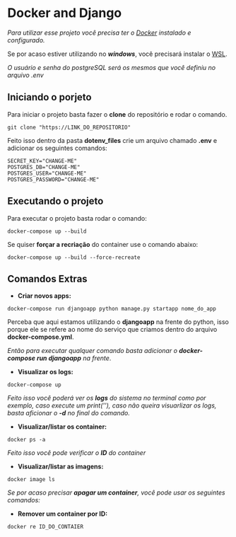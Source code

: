 # Docker and Django

_Para utilizar esse projeto você precisa ter o [Docker](https://docs.docker.com/desktop/install/windows-install/) instalado e configurado._

Se por acaso estiver utilizando no *__windows__*, você precisará instalar o [WSL](https://learn.microsoft.com/en-us/windows/wsl/install).


_O usuário e senha do postgreSQL será os mesmos que você definiu no arquivo .env_

## Iniciando o porjeto

Para iniciar o projeto basta fazer o __clone__ do repositório e rodar o comando.

```
git clone "https://LINK_DO_REPOSITORIO"
```

Feito isso dentro da pasta __dotenv_files__ crie um arquivo chamado __.env__ e adicionar os seguintes comandos:

``` 
SECRET_KEY="CHANGE-ME"
POSTGRES_DB="CHANGE-ME"
POSTGRES_USER="CHANGE-ME"
POSTGRES_PASSWORD="CHANGE-ME"
```
## Executando o projeto

Para executar o projeto basta rodar o comando:

``` 
docker-compose up --build 
```

Se quiser __forçar a recriação__ do container use o comando abaixo:

```
docker-compose up --build --force-recreate
```

## Comandos Extras


- __Criar novos apps:__
```
docker-compose run djangoapp python manage.py startapp nome_do_app
```
Perceba que aqui estamos utilizando o __djangoapp__ na frente do python, isso porque ele se refere ao nome do serviço que criamos dentro do arquivo __docker-compose.yml__.

_Então para executar qualquer comando basta adicionar o __docker-compose run djangoapp__ na frente_.


- __Visualizar os logs:__
```
docker-compose up
```
_Feito isso você poderá ver os __logs__ do sistema no terminal como por exemplo, caso execute um print(''), caso não queira visuarlizar os logs, basta aficionar o __-d__ no final do comando._


- __Visualizar/listar os container:__
```
docker ps -a
```
_Feito isso você pode verificar o __ID__ do container_


- __Visualizar/listar as imagens:__
```
docker image ls
```


_Se por acaso precisar __apagar um container__, você pode usar os seguintes comandos:_

- __Remover um container por ID:__
```
docker re ID_DO_CONTAIER
```